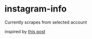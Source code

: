 # instagram-info
Currently scrapes from selected account

inspired by [this post](https://medium.com/@srujana.rao2/scraping-instagram-with-python-using-selenium-and-beautiful-soup-8b72c186a058)
